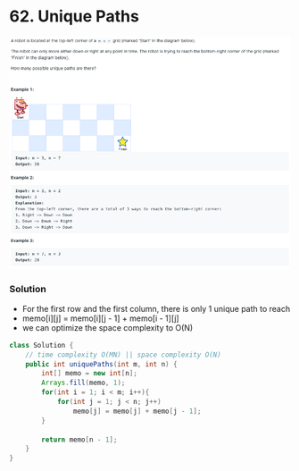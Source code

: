 # 62. Unique Paths

![62%20Unique%20Paths%2042232ec7a70e4beabebba3089f2c11eb/Untitled.png](62%20Unique%20Paths%2042232ec7a70e4beabebba3089f2c11eb/Untitled.png)

### Solution

- For the first row and the first column, there is only 1 unique path to reach
- memo[i][j] = memo[i][j - 1] + memo[i - 1][j]
- we can optimize the space complexity to O(N)

```java
class Solution {
    // time complexity O(MN) || space complexity O(N)
    public int uniquePaths(int m, int n) {
        int[] memo = new int[n];
        Arrays.fill(memo, 1);
        for(int i = 1; i < m; i++){
            for(int j = 1; j < n; j++)
                memo[j] = memo[j] + memo[j - 1];
        }
        
        return memo[n - 1];
    }
}
```